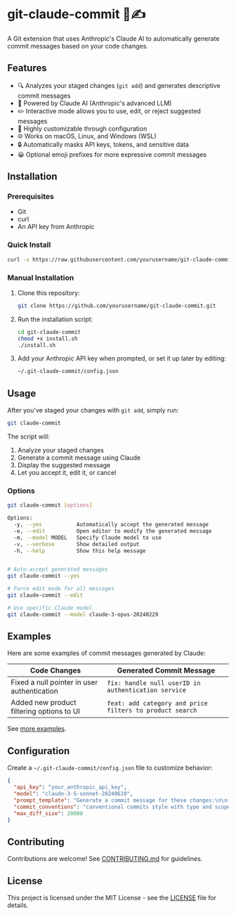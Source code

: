 # git-claude-commit 🤖✍️

A Git extension that uses Anthropic's Claude AI to automatically generate commit messages based on your code changes.

## Features

- 🔍 Analyzes your staged changes (`git add`) and generates descriptive commit messages
- 🤖 Powered by Claude AI (Anthropic's advanced LLM)
- ✏️ Interactive mode allows you to use, edit, or reject suggested messages
- 🔧 Highly customizable through configuration
- 🌐 Works on macOS, Linux, and Windows (WSL)
- 🔒 Automatically masks API keys, tokens, and sensitive data
- 😀 Optional emoji prefixes for more expressive commit messages

## Installation

### Prerequisites

- Git
- curl
- An API key from Anthropic

### Quick Install

```bash
curl -s https://raw.githubusercontent.com/yourusername/git-claude-commit/main/install.sh | bash
```

### Manual Installation

1. Clone this repository:
   ```bash
   git clone https://github.com/yourusername/git-claude-commit.git
   ```

2. Run the installation script:
   ```bash
   cd git-claude-commit
   chmod +x install.sh
   ./install.sh
   ```

3. Add your Anthropic API key when prompted, or set it up later by editing:
   ```bash
   ~/.git-claude-commit/config.json
   ```

## Usage

After you've staged your changes with `git add`, simply run:

```bash
git claude-commit
```

The script will:
1. Analyze your staged changes
2. Generate a commit message using Claude
3. Display the suggested message
4. Let you accept it, edit it, or cancel

### Options

```bash
git claude-commit [options]

Options:
  -y, --yes           Automatically accept the generated message
  -e, --edit          Open editor to modify the generated message
  -m, --model MODEL   Specify Claude model to use
  -v, --verbose       Show detailed output
  -h, --help          Show this help message
```

```bash

# Auto-accept generated messages
git claude-commit --yes

# Force edit mode for all messages
git claude-commit --edit

# Use specific Claude model
git claude-commit --model claude-3-opus-20240229
```

## Examples

Here are some examples of commit messages generated by Claude:

| Code Changes | Generated Commit Message |
|--------------|--------------------------|
| Fixed a null pointer in user authentication | `fix: handle null userID in authentication service` |
| Added new product filtering options to UI | `feat: add category and price filters to product search` |

See [more examples](docs/EXAMPLES.md).

## Configuration

Create a `~/.git-claude-commit/config.json` file to customize behavior:

```json
{
  "api_key": "your_anthropic_api_key",
  "model": "claude-3-5-sonnet-20240620",
  "prompt_template": "Generate a commit message for these changes:\n\n{diff}\n\nFollow these conventions: {conventions}",
  "commit_conventions": "conventional commits style with type and scope",
  "max_diff_size": 20000
}
```

## Contributing

Contributions are welcome! See [CONTRIBUTING.md](CONTRIBUTING.md) for guidelines.

## License

This project is licensed under the MIT License - see the [LICENSE](LICENSE) file for details.
